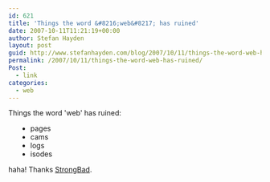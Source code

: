 ```yaml
---
id: 621
title: 'Things the word &#8216;web&#8217; has ruined'
date: 2007-10-11T11:21:19+00:00
author: Stefan Hayden
layout: post
guid: http://www.stefanhayden.com/blog/2007/10/11/things-the-word-web-has-ruined/
permalink: /2007/10/11/things-the-word-web-has-ruined/
Post:
  - link
categories:
  - web
---
```

<p>Things the word 'web' has ruined:</p>
<ul style="list-style-type:disc; margin:0px 0px 10px 20px">
<li>pages</li>
<li>cams</li>
<li>logs</li>
<li>isodes</li>
</ul>
<p>haha! Thanks <a href="http://www.homestarrunner.com/sbemail181.html">StrongBad</a>.</p>

